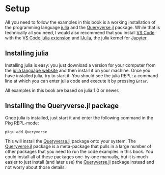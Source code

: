 # Setup

All you need to follow the examples in this book is a working installation of the programming language [julia](https://julialang.org/) and the [Queryverse.jl](https://github.com/queryverse/Queryverse.jl) package. While that is technically all you need, I would also recommend that you install [VS Code](https://code.visualstudio.com/) with the [VS Code julia extension](https://marketplace.visualstudio.com/items?itemName=julialang.language-julia) and [IJulia](https://github.com/JuliaLang/IJulia.jl), the julia kernel for [Jupyter](http://jupyter.org/).

## Installing julia

Installing julia is easy: you just download a version for your computer from the [julia language website](https://julialang.org/downloads/) and then install it on your machine. Once you have installed julia, try to start it. You should see the julia REPL: a command line at which you can enter julia code and execute it by pressing `Enter`.

All examples in this book are based on julia 1.0 or newer.

## Installing the Queryverse.jl package

Once julia is installed, just start it and enter the following command in the Pkg REPL-mode:

```julia
pkg> add Queryverse
```

This will install the [Queryverse.jl](https://github.com/queryverse/Queryverse.jl) package onto your system. The [Queryverse.jl](https://github.com/queryverse/Queryverse.jl) package is a meta-package that pulls in a large number of other packages that you need to run the code examples in this book. You could install all of these packages one-by-one manually, but it is much easier to just install (and later use) the [Queryverse.jl](https://github.com/queryverse/Queryverse.jl) package instead and not worry about those details.
